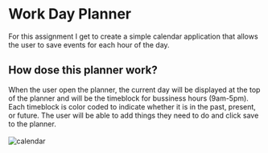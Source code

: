 # Work Day Planner
For this assignment I get to create a simple calendar application that allows the user to save events for each hour of the day.

## How dose this planner work?
When the user open the planner, the current day will be displayed at the top of the planner and will be the timeblock for bussiness hours (9am-5pm). Each timeblock is color coded to indicate whether it is in the past, present, or future. The user will be able to add things they need to do and click save to the planner.
<br>
<br>
![calendar](https://user-images.githubusercontent.com/64511825/85617794-0dcbfa80-b61d-11ea-886f-73ba77953882.jpg)
